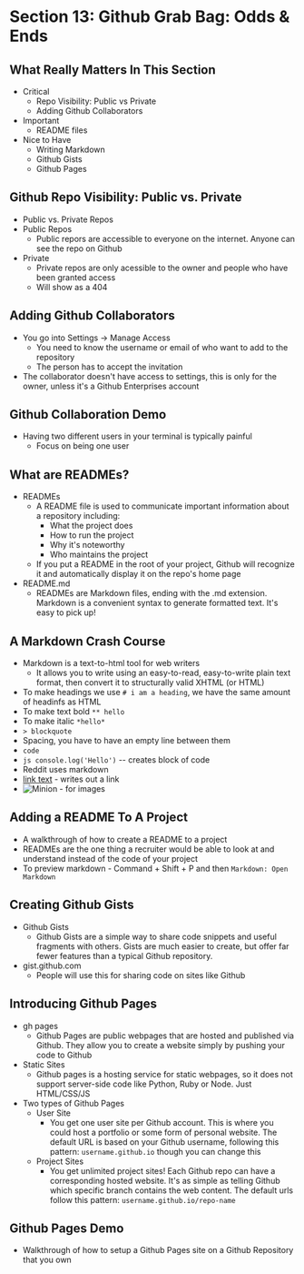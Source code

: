 # Section 13: Github Grab Bag: Odds & Ends

## What Really Matters In This Section
- Critical 
  - Repo Visibility: Public vs Private
  - Adding Github Collaborators 
- Important 
  - README files 
- Nice to Have
  - Writing Markdown 
  - Github Gists 
  - Github Pages 

## Github Repo Visibility: Public vs. Private
- Public vs. Private Repos 
- Public Repos 
  - Public repors are accessible to everyone on the internet. Anyone can see the repo on Github 
- Private 
  - Private repos are only acessible to the owner and people who have been granted access 
  - Will show as a 404 

## Adding Github Collaborators
- You go into Settings -> Manage Access 
  - You need to know the username or email of who want to add to the repository 
  - The person has to accept the invitation 
- The collaborator doesn't have access to settings, this is only for the owner, unless it's a Github Enterprises account 

## Github Collaboration Demo
- Having two different users in your terminal is typically painful 
  - Focus on being one user 

## What are READMEs?
- READMEs
  - A README file is used to communicate important information about a repository including: 
    - What the project does 
    - How to run the project 
    - Why it's noteworthy 
    - Who maintains the project 
  - If you put a README in the root of your project, Github will recognize it and automatically display it on the repo's home page 
- README.md
  - READMEs are Markdown files, ending with the .md extension. Markdown is a convenient syntax to generate formatted text. It's easy to pick up! 

## A Markdown Crash Course
- Markdown is a text-to-html tool for web writers
  - It allows you to write using an easy-to-read, easy-to-write plain text format, then convert it to structurally valid XHTML (or HTML)
- To make headings we use `# i am a heading`, we have the same amount of headinfs as HTML 
- To make text bold `** hello`
- To make italic `*hello*`
- `> blockquote`
- Spacing, you have to have an empty line between them 
- `code`
- ``` js console.log('Hello') ``` -- creates block of code 
- Reddit uses markdown 
- [link text](url) - writes out a link 
- ![Minion](url) - for images

## Adding a README To A Project
- A walkthrough of how to create a README to a project 
- READMEs are the one thing a recruiter would be able to look at and understand instead of the code of your project 
- To preview markdown - Command + Shift + P and then `Markdown: Open Markdown`

## Creating Github Gists
- Github Gists 
  - Github Gists are a simple way to share code snippets and useful fragments with others. Gists are much easier to create, but offer far fewer features than a typical Github repository. 
- gist.github.com
  - People will use this for sharing code on sites like Github 

## Introducing Github Pages
- gh pages 
  - Github Pages are public webpages that are hosted and published via Github. They allow you to create a website simply by pushing your code to Github 
- Static Sites 
  - Github pages is a hosting service for static webpages, so it does not support server-side code like Python, Ruby or Node. Just HTML/CSS/JS
- Two types of Github Pages 
  - User Site 
    - You get one user site per Github account. This is where you could host a portfolio or some form of personal website. The default URL is based on your Github username, following this pattern: `username.github.io` though you can change this 
  - Project Sites 
    - You get unlimited project sites! Each Github repo can have a corresponding hosted website. It's as simple as telling Github which specific branch contains the web content. The default urls follow this pattern: `username.github.io/repo-name`

## Github Pages Demo
- Walkthrough of how to setup a Github Pages site on a Github Repository that you own 